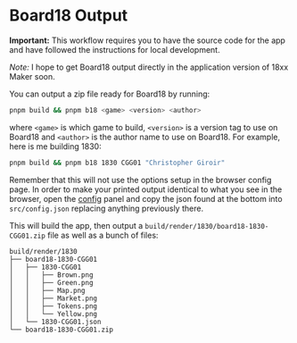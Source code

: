 # Board18 Output

**Important:** This workflow requires you to have the source code for the app
and have followed the instructions for local development.

_Note:_ I hope to get Board18 output directly in the application version of 18xx
Maker soon.

You can output a zip file ready for Board18 by running:

```bash
pnpm build && pnpm b18 <game> <version> <author>
```

where `<game>` is which game to build, `<version>` is a version tag to use on
Board18 and `<author>` is the author name to use on Board18. For example, here
is me building 1830:

```bash
pnpm build && pnpm b18 1830 CGG01 "Christopher Giroir"
```

Remember that this will not use the options setup in the browser config page. In
order to make your printed output identical to what you see in the browser, open
the [config](?config=true) panel and copy the json found at the bottom into
`src/config.json` replacing anything previously there.

This will build the app, then output a
`build/render/1830/board18-1830-CGG01.zip` file as well as a bunch of files:

```
build/render/1830
├── board18-1830-CGG01
│   ├── 1830-CGG01
│   │   ├── Brown.png
│   │   ├── Green.png
│   │   ├── Map.png
│   │   ├── Market.png
│   │   ├── Tokens.png
│   │   └── Yellow.png
│   └── 1830-CGG01.json
└── board18-1830-CGG01.zip
```
